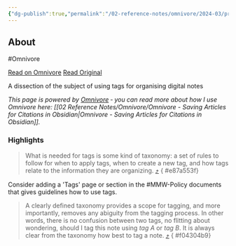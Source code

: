 ```yaml
---
{"dg-publish":true,"permalink":"/02-reference-notes/omnivore/2024-03/practically-paperless-with-obsidian-tags-in-theory-and-tags-in-practice/","title":"Practically Paperless with Obsidian - Tags in Theory and Tags in Practice\n","metatags":{"description":"A dissection of the subject of using tags for organising digital notes","og:image":"https://i.imgur.com/LmCg5HX.png"},"tags":["MMW-Policy/Tags"]}
---
```



## About

#Omnivore

[Read on Omnivore](https://omnivore.app/me/https-jamierubin-net-2022-03-08-practically-paperless-with-obsid-18e85a49939)
[Read Original](https://jamierubin.net/2022/03/08/practically-paperless-with-obsidian-episode-21-tags-in-theory-and-tags-in-practice-and-never-the-twain-shall-meet/)

A dissection of the subject of using tags for organising digital notes

_This page is powered by [Omnivore](https://omnivore.app) ‐ you can read more about how I use Omnivore here: [[02 Reference Notes/Omnivore/Omnivore - Saving Articles for Citations in Obsidian\|Omnivore - Saving Articles for Citations in Obsidian]]._

### Highlights

> What is needed for tags is some kind of taxonomy: a set of rules to follow for when to apply tags, when to create a new tag, and how tags relate to the information they are organizing. [⤴️](https://omnivore.app/me/https-jamierubin-net-2022-03-08-practically-paperless-with-obsid-18e85a49939#e87a553f-9434-4578-b9c5-e330df6257c8) 
{ #e87a553f}


Consider adding a 'Tags' page or section in the #MMW-Policy documents that gives guidelines how to use tags.

> A clearly defined taxonomy provides a scope for tagging, and more importantly, removes any abiguity from the tagging process. In other words, there is no confusion between two tags, no flitting about wondering, should I tag this note using _tag A_ or _tag B_. It is always clear from the taxonomy how best to tag a note. [⤴️](https://omnivore.app/me/https-jamierubin-net-2022-03-08-practically-paperless-with-obsid-18e85a49939#f04304b9-c41d-4ec9-8b07-9389e155c511) 
{ #f04304b9}


